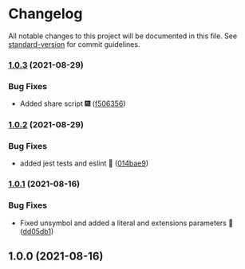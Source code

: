 # Changelog

All notable changes to this project will be documented in this file. See [standard-version](https://github.com/conventional-changelog/standard-version) for commit guidelines.

### [1.0.3](https://github.com/JebBarbas/helpscript/compare/v1.0.2...v1.0.3) (2021-08-29)


### Bug Fixes

* Added share script 🎆 ([f506356](https://github.com/JebBarbas/helpscript/commit/f50635639d926a6ed5d527c666bad585dd879963))

### [1.0.2](https://github.com/JebBarbas/helpscript/compare/v1.0.1...v1.0.2) (2021-08-29)


### Bug Fixes

* added jest tests and eslint 🧪 ([014bae9](https://github.com/JebBarbas/helpscript/commit/014bae9cf94c8c3deb95f7d48247a85376d10a0a))

### [1.0.1](https://github.com/JebBarbas/helpscript/compare/v1.0.0...v1.0.1) (2021-08-16)


### Bug Fixes

* Fixed unsymbol and added a literal and extensions parameters 💙 ([dd05db1](https://github.com/JebBarbas/helpscript/commit/dd05db1c8e1dc280a3d27d5ba2c3b0f364ef4f5b))

## 1.0.0 (2021-08-16)
